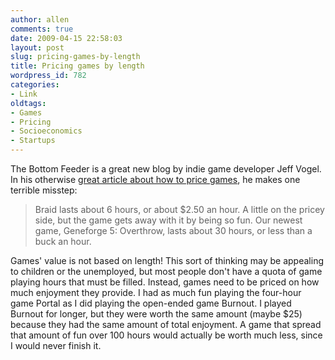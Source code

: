 ```yaml
---
author: allen
comments: true
date: 2009-04-15 22:58:03
layout: post
slug: pricing-games-by-length
title: Pricing games by length
wordpress_id: 782
categories:
- Link
oldtags:
- Games
- Pricing
- Socioeconomics
- Startups
---
```


The Bottom Feeder is a great new blog by indie game developer Jeff Vogel. In his otherwise [great article about how to price games](http://jeff-vogel.blogspot.com/2009/04/indie-games-should-cost-more-pt-1.html), he makes one terrible misstep:


> Braid lasts about 6 hours, or about $2.50 an hour. A little on the pricey side, but the game gets away with it by being so fun. Our newest game, Geneforge 5: Overthrow, lasts about 30 hours, or less than a buck an hour.


Games' value is not based on length! This sort of thinking may be appealing to children or the unemployed, but most people don't have a quota of game playing hours that must be filled. Instead, games need to be priced on how much enjoyment they provide. I had as much fun playing the four-hour game Portal as I did playing the open-ended game Burnout. I played Burnout for longer, but they were worth the same amount (maybe $25) because they had the same amount of total enjoyment. A game that spread that amount of fun over 100 hours would actually be worth much less, since I would never finish it.
